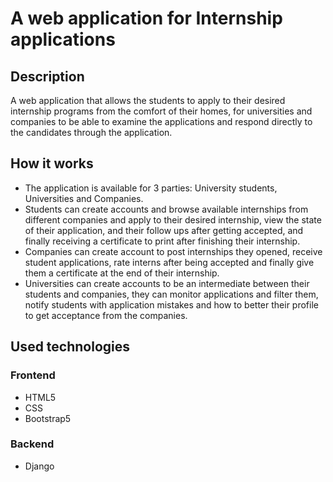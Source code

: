 # A web application for Internship applications
## Description

A web application that allows the students to apply to their desired
internship programs from the comfort of their homes, for universities and companies to be
able to examine the applications and respond directly to the candidates through the
application.

## How it works
- The application is available for 3 parties: University students, Universities and Companies.
- Students can create accounts and browse available internships from different companies and apply to
their desired internship, view the state of their application, and their follow ups after getting accepted,
and finally receiving a certificate to print after finishing their internship.
- Companies can create account to post internships they opened, receive student applications, rate interns after
  being accepted and finally give them a certificate at the end of their internship.
- Universities can create accounts to be an intermediate between their students and companies, they can monitor
applications and filter them, notify students with application mistakes and how to better their profile to get acceptance
from the companies.

## Used technologies
### Frontend
- HTML5
- CSS
- Bootstrap5

### Backend
- Django
